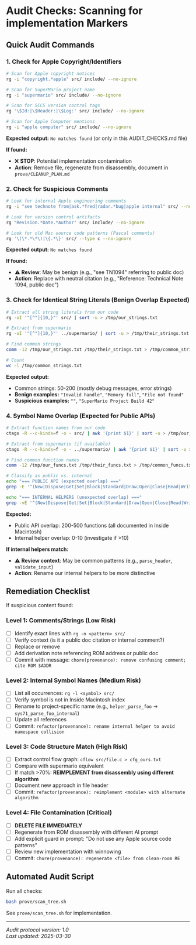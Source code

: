 # Audit Checks: Scanning for implementation Markers

## Quick Audit Commands

### 1. Check for Apple Copyright/Identifiers

```bash
# Scan for Apple copyright notices
rg -i "copyright.*apple" src/ include/ --no-ignore

# Scan for SuperMario project name
rg -i "supermario" src/ include/ --no-ignore

# Scan for SCCS version control tags
rg '\$Id:|\$Header:|\$Log:' src/ include/ --no-ignore

# Scan for Apple Computer mentions
rg -i "apple computer" src/ include/ --no-ignore
```

**Expected output:** `No matches found` (or only in this AUDIT_CHECKS.md file)

**If found:**
- ❌ **STOP**: Potential implementation contamination
- **Action**: Remove file, regenerate from disassembly, document in `prove/CLEANUP_PLAN.md`

### 2. Check for Suspicious Comments

```bash
# Look for internal Apple engineering comments
rg -i "see technote from|ask.*fred|radar.*bug|apple internal" src/ --no-ignore

# Look for version control artifacts
rg "Revision.*Date.*Author" src/ include/ --no-ignore

# Look for old Mac source code patterns (Pascal comments)
rg '\(\*.*\*\)|\{.*\}' src/ --type c --no-ignore
```

**Expected output:** `No matches found`

**If found:**
- ⚠️  **Review**: May be benign (e.g., "see TN1094" referring to public doc)
- **Action**: Replace with neutral citation (e.g., "Reference: Technical Note 1094, public doc")

### 3. Check for Identical String Literals (Benign Overlap Expected)

```bash
# Extract all string literals from our code
rg -oI '"[^"]{10,}"' src/ | sort -u > /tmp/our_strings.txt

# Extract from supermario
rg -oI '"[^"]{10,}"' ../supermario/ | sort -u > /tmp/their_strings.txt

# Find common strings
comm -12 /tmp/our_strings.txt /tmp/their_strings.txt > /tmp/common_strings.txt

# Count
wc -l /tmp/common_strings.txt
```

**Expected output:** 
- Common strings: 50-200 (mostly debug messages, error strings)
- **Benign examples:** `"Invalid handle"`, `"Memory full"`, `"File not found"`
- **Suspicious examples:** `""`, `"SuperMario Project Build 42"`

### 4. Symbol Name Overlap (Expected for Public APIs)

```bash
# Extract function names from our code
ctags -R --c-kinds=f -o - src/ | awk '{print $1}' | sort -u > /tmp/our_funcs.txt

# Extract from supermario (if available)
ctags -R --c-kinds=f -o - ../supermario/ | awk '{print $1}' | sort -u > /tmp/their_funcs.txt

# Find common function names
comm -12 /tmp/our_funcs.txt /tmp/their_funcs.txt > /tmp/common_funcs.txt

# Classify as public vs. internal
echo "=== PUBLIC API (expected overlap) ==="
grep -E '^(New|Dispose|Get|Set|Block|Standard|Draw|Open|Close|Read|Write)' /tmp/common_funcs.txt

echo "=== INTERNAL HELPERS (unexpected overlap) ==="
grep -vE '^(New|Dispose|Get|Set|Block|Standard|Draw|Open|Close|Read|Write)' /tmp/common_funcs.txt
```

**Expected:**
- Public API overlap: 200-500 functions (all documented in Inside Macintosh)
- Internal helper overlap: 0-10 (investigate if >10)

**If internal helpers match:**
- ⚠️  **Review context**: May be common patterns (e.g., `parse_header`, `validate_input`)
- **Action**: Rename our internal helpers to be more distinctive

## Remediation Checklist

If suspicious content found:

### Level 1: Comments/Strings (Low Risk)
- [ ] Identify exact lines with `rg -n <pattern> src/`
- [ ] Verify context (is it a public doc citation or internal comment?)
- [ ] Replace or remove
- [ ] Add derivation note referencing ROM address or public doc
- [ ] Commit with message: `chore(provenance): remove confusing comment; cite ROM $ADDR`

### Level 2: Internal Symbol Names (Medium Risk)
- [ ] List all occurrences: `rg -l <symbol> src/`
- [ ] Verify symbol is not in Inside Macintosh index
- [ ] Rename to project-specific name (e.g., `helper_parse_foo` → `sys71_parse_foo_internal`)
- [ ] Update all references
- [ ] Commit: `refactor(provenance): rename internal helper to avoid namespace collision`

### Level 3: Code Structure Match (High Risk)
- [ ] Extract control flow graph: `cflow src/file.c > cfg_ours.txt`
- [ ] Compare with supermario equivalent
- [ ] If match >70%: **REIMPLEMENT from disassembly using different algorithm**
- [ ] Document new approach in file header
- [ ] Commit: `refactor(provenance): reimplement <module> with alternate algorithm`

### Level 4: File Contamination (Critical)
- [ ] **DELETE FILE IMMEDIATELY**
- [ ] Regenerate from ROM disassembly with different AI prompt
- [ ] Add explicit guard in prompt: "Do not use any Apple source code patterns"
- [ ] Review new implementation with winnowing
- [ ] Commit: `chore(provenance): regenerate <file> from clean-room RE`

## Automated Audit Script

Run all checks:
```bash
bash prove/scan_tree.sh
```

See `prove/scan_tree.sh` for implementation.

---
*Audit protocol version: 1.0*  
*Last updated: 2025-03-30*
